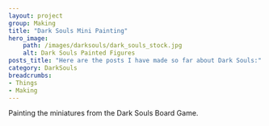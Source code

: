 ```yaml
---
layout: project
group: Making
title: "Dark Souls Mini Painting"
hero_image: 
    path: /images/darksouls/dark_souls_stock.jpg
    alt: Dark Souls Painted Figures
posts_title: "Here are the posts I have made so far about Dark Souls:"
category: DarkSouls
breadcrumbs: 
- Things
- Making
---
```


Painting the miniatures from the Dark Souls Board Game.

